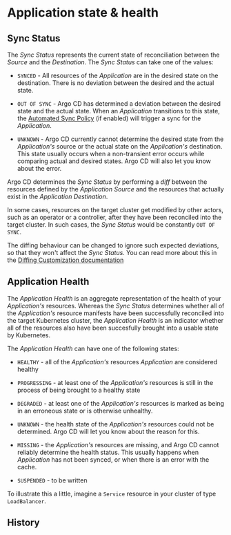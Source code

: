 # Application state & health

## Sync Status

The *Sync Status* represents the current state of reconciliation between the
*Source* and the *Destination*. The *Sync Status* can take one of the values:

* `SYNCED` - All resources of the *Application* are in the desired state on the
  destination. There is no deviation between the desired and the actual state.

* `OUT OF SYNC` - Argo CD has determined a deviation between the desired state
  and the actual state. When an *Application* transitions to this state, the
  [Automated Sync Policy](../syncing.md)
  (if enabled) will trigger a sync for the *Application*.

* `UNKNOWN` - Argo CD currently cannot determine the desired state from the
  *Application's* source or the actual state on the *Application's* destination.
  This state usually occurs when a non-transient error occurs while comparing
  actual and desired states. Argo CD will also let you know about the error.

Argo CD determines the *Sync Status* by performing a *diff* between the
resources defined by the *Application Source* and the resources that actually
exist in the *Application Destination*.

In some cases, resources on the target cluster get modified by other actors,
such as an operator or a controller, after they have been reconciled into the
target cluster. In such cases, the *Sync Status* would be constantly `OUT OF
SYNC`.

The diffing behaviour can be changed to ignore such expected deviations, so that
they won't affect the *Sync Status*. You can read more about this in the
[Diffing Customization documentation](../../advanced/diffing.md)

## Application Health

The *Application Health* is an aggregate representation of the health of your
*Application's* resources. Whereas the *Sync Status* determines whether all of
the *Application's* resource manifests have been successfully reconciled into
the target Kubernetes cluster, the *Application Health* is an indicator whether
all of the resources also have been succesfully brought into a usable state by
Kubernetes.

The *Application Health* can have one of the following states:

* `HEALTHY` - all of the *Application's* resources *Application* are considered
  healthy

* `PROGRESSING` - at least one of the *Application's* resources is still in the
  process of being brought to a healthy state

* `DEGRADED` - at least one of the *Application's* resources is marked as being
  in an erroneous state or is otherwise unhealthy.

* `UNKNOWN` - the health state of the *Application's* resources could not be
  determined. Argo CD will let you know about the reason for this.

* `MISSING` - the *Application's* resources are missing, and Argo CD cannot
  reliably determine the health status. This usually happens when *Application*
  has not been synced, or when there is an error with the cache.

* `SUSPENDED` - to be written

To illustrate this a little, imagine a `Service` resource in your cluster of
type `LoadBalancer`.

## History
